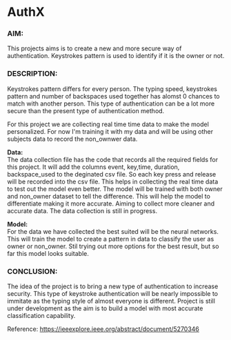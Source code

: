 <h1> AuthX </h1>

<h3> AIM:<br></h3>
<p>This projects aims is to create a new and more secure way of authentication. Keystrokes pattern is used to identify if it is the owner or not.</p>

<h3>DESCRIPTION:<br></h3>
<p>Keystrokes pattern differs for every person. The typing speed, keystrokes pattern and number of backspaces used together has alomst 0 chances to match with another person. This type of authentication can be a lot more
secure than the present type of authentication method. </p>
<p>For this project we are collecting real time time data to make the model personalized. For now I'm training it with my data and will be using other subjects data to record the non_ownwer data.</p>

**Data:**<br>
The data collection file has the code that records all the required fields for this project. It will add the columns event, key,time, duration, backspace_used to the deginated csv file. So each key press and release
will be recorded into the csv file. This helps in collecting the real time data to test out the model even better. The model will be trained with both owner and non_owner dataset to tell the difference. This will help
the model to differentiate making it more accurate. Aiming to collect more cleaner and accurate data. The data collection is still in progress.

**Model:**<br>
For the data we have collected the best suited will be the neural networks. This will train the model to create a pattern in data to classify the user as owner or non_owner. Stil trying out more options for the best
result, but so far this model looks suitable.

<h3>CONCLUSION:<br></h3>
The idea of the project is to bring a new type of authentication to increase security. This type of keystroke authentication will be nearly impossible to immitate as the typing style of almost everyone is different.
Project is still under development as the aim is to build a model with most accurate classification capability.
<br>

Reference: https://ieeexplore.ieee.org/abstract/document/5270346

